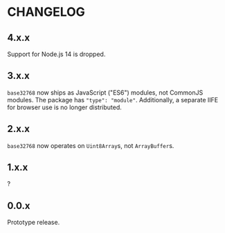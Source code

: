 # CHANGELOG

## 4.x.x

Support for Node.js 14 is dropped.

## 3.x.x

`base32768` now ships as JavaScript ("ES6") modules, not CommonJS modules. The package has `"type": "module"`. Additionally, a separate IIFE for browser use is no longer distributed.

## 2.x.x

`base32768` now operates on `Uint8Array`s, not `ArrayBuffer`s.

## 1.x.x

?

## 0.0.x

Prototype release.
